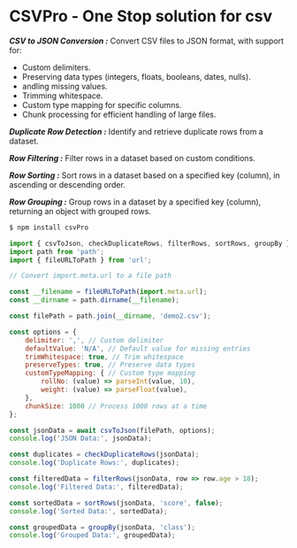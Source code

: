 # CSVPro - One Stop solution for csv
***CSV to JSON Conversion :***  Convert CSV files to JSON format, with support for:
- Custom delimiters.
- Preserving data types (integers, floats, booleans, dates, nulls).
- andling missing values.
- Trimming whitespace.
- Custom type mapping for specific columns.
- Chunk processing for efficient handling of large files.

***Duplicate Row Detection :***  Identify and retrieve duplicate rows from a dataset.

***Row Filtering :*** Filter rows in a dataset based on custom conditions.

***Row Sorting :*** Sort rows in a dataset based on a specified key (column), in ascending or descending order.

***Row Grouping :*** Group rows in a dataset by a specified key (column), returning an object with grouped rows.

```sh
$ npm install csvPro 
```

```js
import { csvToJson, checkDuplicateRows, filterRows, sortRows, groupBy } from 'csvPro';
import path from 'path';
import { fileURLToPath } from 'url';

// Convert import.meta.url to a file path

const __filename = fileURLToPath(import.meta.url);
const __dirname = path.dirname(__filename);

const filePath = path.join(__dirname, 'demo2.csv');

const options = {
    delimiter: ',', // Custom delimiter
    defaultValue: 'N/A', // Default value for missing entries
    trimWhitespace: true, // Trim whitespace
    preserveTypes: true, // Preserve data types
    customTypeMapping: { // Custom type mapping
        rollNo: (value) => parseInt(value, 10),
        weight: (value) => parseFloat(value),
    },
    chunkSize: 1000 // Process 1000 rows at a time
};

const jsonData = await csvToJson(filePath, options);
console.log('JSON Data:', jsonData);

const duplicates = checkDuplicateRows(jsonData);
console.log('Duplicate Rows:', duplicates);

const filteredData = filterRows(jsonData, row => row.age > 18);
console.log('Filtered Data:', filteredData);

const sortedData = sortRows(jsonData, 'score', false);
console.log('Sorted Data:', sortedData);

const groupedData = groupBy(jsonData, 'class');
console.log('Grouped Data:', groupedData);
```